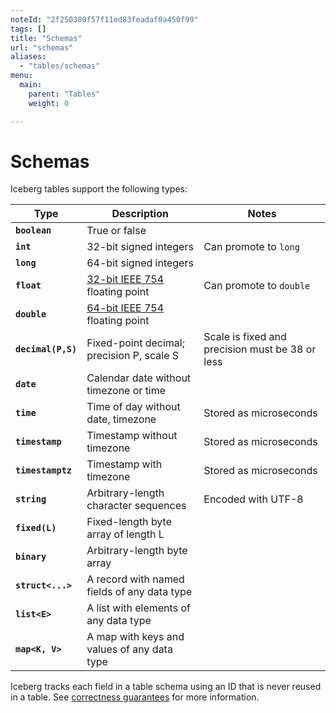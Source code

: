 ```yaml
---
noteId: "2f250380f57f11ed83feadaf0a450f99"
tags: []
title: "Schemas"
url: "schemas"
aliases:
  - "tables/schemas"
menu:
  main:
    parent: "Tables"
    weight: 0

---
```


<!--
 - Licensed to the Apache Software Foundation (ASF) under one or more
 - contributor license agreements.  See the NOTICE file distributed with
 - this work for additional information regarding copyright ownership.
 - The ASF licenses this file to You under the Apache License, Version 2.0
 - (the "License"); you may not use this file except in compliance with
 - the License.  You may obtain a copy of the License at
 -
 -   http://www.apache.org/licenses/LICENSE-2.0
 -
 - Unless required by applicable law or agreed to in writing, software
 - distributed under the License is distributed on an "AS IS" BASIS,
 - WITHOUT WARRANTIES OR CONDITIONS OF ANY KIND, either express or implied.
 - See the License for the specific language governing permissions and
 - limitations under the License.
 -->

# Schemas

Iceberg tables support the following types:

| Type               | Description                                                              | Notes                                            |
|--------------------|--------------------------------------------------------------------------|--------------------------------------------------|
| **`boolean`**      | True or false                                                            |                                                  |
| **`int`**          | 32-bit signed integers                                                   | Can promote to `long`                            |
| **`long`**         | 64-bit signed integers                                                   |                                                  |
| **`float`**        | [32-bit IEEE 754](https://en.wikipedia.org/wiki/IEEE_754) floating point | Can promote to `double`                          |
| **`double`**       | [64-bit IEEE 754](https://en.wikipedia.org/wiki/IEEE_754) floating point |                                                  |
| **`decimal(P,S)`** | Fixed-point decimal; precision P, scale S                                | Scale is fixed and precision must be 38 or less  |
| **`date`**         | Calendar date without timezone or time                                   |                                                  |
| **`time`**         | Time of day without date, timezone                                       | Stored as microseconds                           |
| **`timestamp`**    | Timestamp without timezone                                               | Stored as microseconds                           |
| **`timestamptz`**  | Timestamp with timezone                                                  | Stored as microseconds                           |
| **`string`**       | Arbitrary-length character sequences                                     | Encoded with UTF-8                               |
| **`fixed(L)`**     | Fixed-length byte array of length L                                      |                                                  |
| **`binary`**       | Arbitrary-length byte array                                              |                                                  |
| **`struct<...>`**  | A record with named fields of any data type                              |                                                  |
| **`list<E>`**      | A list with elements of any data type                                    |                                                  |
| **`map<K, V>`**    | A map with keys and values of any data type                              |                                                  |

Iceberg tracks each field in a table schema using an ID that is never reused in a table. See [correctness guarantees](../evolution#correctness) for more information.
